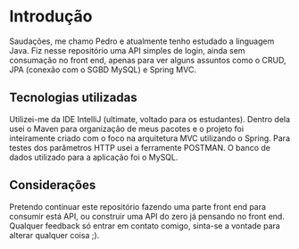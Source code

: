 # Introdução
Saudações, me chamo Pedro e atualmente tenho estudado a linguagem Java. Fiz nesse repositório uma API simples  de login, ainda sem consumação no front end, apenas para ver alguns assuntos como o CRUD, JPA (conexão com o SGBD MySQL) e Spring MVC.

## Tecnologias utilizadas
Utilizei-me da IDE IntelliJ (ultimate, voltado para os estudantes). Dentro dela usei o Maven para organização de meus pacotes e o projeto foi inteiramente criado com o foco na arquitetura MVC utilizando o Spring.
Para testes dos parâmetros HTTP usei a ferramente POSTMAN.
O banco de dados utilizado para a aplicação foi o MySQL.


## Considerações
Pretendo continuar este repositório fazendo uma parte front end para consumir está API, ou construir uma API do zero já pensando no front end.
Qualquer feedback só entrar em contato comigo, sinta-se a vontade para alterar qualquer coisa ;).
